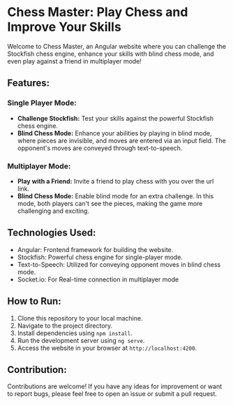# Chess Master: Play Chess and Improve Your Skills

Welcome to Chess Master, an Angular website where you can challenge the Stockfish chess engine, enhance your skills with blind chess mode, and even play against a friend in multiplayer mode!

## Features:

### Single Player Mode:
- **Challenge Stockfish:** Test your skills against the powerful Stockfish chess engine.
- **Blind Chess Mode:** Enhance your abilities by playing in blind mode, where pieces are invisible, and moves are entered via an input field. The opponent's moves are conveyed through text-to-speech.

### Multiplayer Mode:
- **Play with a Friend:** Invite a friend to play chess with you over the url link.
- **Blind Chess Mode:** Enable blind mode for an extra challenge. In this mode, both players can't see the pieces, making the game more challenging and exciting.

## Technologies Used:
- Angular: Frontend framework for building the website.
- Stockfish: Powerful chess engine for single-player mode.
- Text-to-Speech: Utilized for conveying opponent moves in blind chess mode.
- Socket.io: For Real-time connection in multiplayer mode

## How to Run:
1. Clone this repository to your local machine.
2. Navigate to the project directory.
3. Install dependencies using `npm install`.
4. Run the development server using `ng serve`.
5. Access the website in your browser at `http://localhost:4200`.

## Contribution:
Contributions are welcome! If you have any ideas for improvement or want to report bugs, please feel free to open an issue or submit a pull request.
